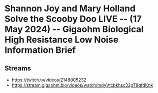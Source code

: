 # Shannon Joy and Mary Holland Solve the Scooby Doo LIVE -- (17 May 2024) -- Gigaohm Biological High Resistance Low Noise Information Brief

## Streams
- https://twitch.tv/videos/2148005232
- https://stream.gigaohm.bio/videos/watch/mdyVtcbkhsc32pT8qfdKnk

